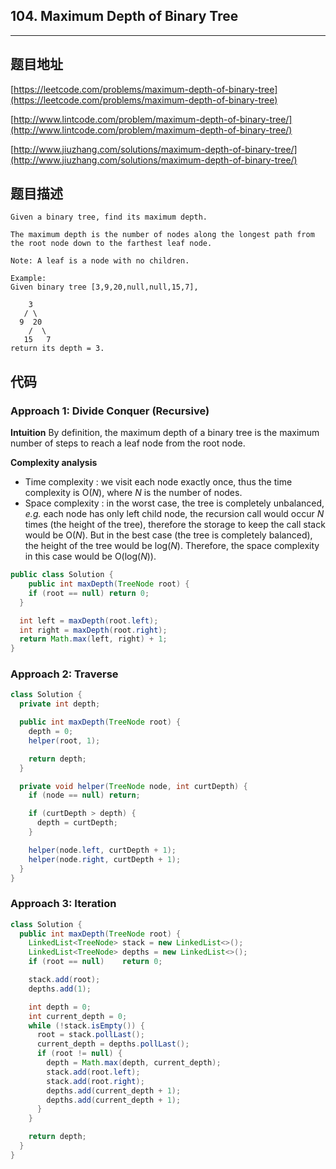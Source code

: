 ## 104. Maximum Depth of Binary Tree

----
## 题目地址

[https://leetcode.com/problems/maximum-depth-of-binary-tree](https://leetcode.com/problems/maximum-depth-of-binary-tree)

[http://www.lintcode.com/problem/maximum-depth-of-binary-tree/](http://www.lintcode.com/problem/maximum-depth-of-binary-tree/)

[http://www.jiuzhang.com/solutions/maximum-depth-of-binary-tree/](http://www.jiuzhang.com/solutions/maximum-depth-of-binary-tree/)

## 题目描述

```text
Given a binary tree, find its maximum depth.

The maximum depth is the number of nodes along the longest path from the root node down to the farthest leaf node.

Note: A leaf is a node with no children.

Example:
Given binary tree [3,9,20,null,null,15,7],

    3
   / \
  9  20
    /  \
   15   7
return its depth = 3.
```

## 代码

### Approach 1: Divide Conquer \(Recursive\)

**Intuition** By definition, the maximum depth of a binary tree is the maximum number of steps to reach a leaf node from the root node.

**Complexity analysis**

* Time complexity : we visit each node exactly once, thus the time complexity is O\(_N_\), where _N_ is the number of nodes.
* Space complexity : in the worst case, the tree is completely unbalanced, _e.g._ each node has only left child node, the recursion call would occur _N_ times \(the height of the tree\), therefore the storage to keep the call stack would be O\(_N_\). But in the best case \(the tree is completely balanced\), the height of the tree would be log\(_N_\). Therefore, the space complexity in this case would be O\(log\(_N_\)\).

```java
public class Solution {
    public int maxDepth(TreeNode root) {
    if (root == null) return 0;
  }

  int left = maxDepth(root.left);
  int right = maxDepth(root.right);
  return Math.max(left, right) + 1;
}
```

### Approach 2: Traverse

```java
class Solution {
  private int depth;

  public int maxDepth(TreeNode root) {
    depth = 0;
    helper(root, 1);

    return depth;
  }

  private void helper(TreeNode node, int curtDepth) {
    if (node == null) return;

    if (curtDepth > depth) {
      depth = curtDepth;
    }

    helper(node.left, curtDepth + 1);
    helper(node.right, curtDepth + 1);
  }
}
```

### Approach 3: Iteration

```java
class Solution {
  public int maxDepth(TreeNode root) {
    LinkedList<TreeNode> stack = new LinkedList<>();
    LinkedList<TreeNode> depths = new LinkedList<>();
    if (root == null)    return 0;

    stack.add(root);
    depths.add(1);

    int depth = 0;
    int current_depth = 0;
    while (!stack.isEmpty()) {
      root = stack.pollLast();
      current_depth = depths.pollLast();
      if (root != null) {
        depth = Math.max(depth, current_depth);
        stack.add(root.left);
        stack.add(root.right);
        depths.add(current_depth + 1);
        depths.add(current_depth + 1);
      }
    }

    return depth;
  }
}
```

